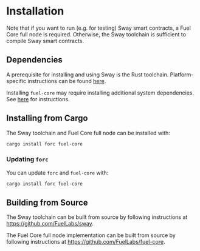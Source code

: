 # Installation

Note that if you want to run (e.g. for testing) Sway smart contracts, a Fuel Core full node is required. Otherwise, the Sway toolchain is sufficient to compile Sway smart contracts.

## Dependencies

A prerequisite for installing and using Sway is the Rust toolchain. Platform-specific instructions can be found [here](https://www.rust-lang.org/tools/install).

Installing `fuel-core` may require installing additional system dependencies. See [here](https://github.com/FuelLabs/fuel-core#building) for instructions.

## Installing from Cargo

The Sway toolchain and Fuel Core full node can be installed with:

```sh
cargo install forc fuel-core
```

### Updating `forc`

You can update `forc` and `fuel-core` with:

```sh
cargo install forc fuel-core
```

## Building from Source

The Sway toolchain can be built from source by following instructions at <https://github.com/FuelLabs/sway>.

The Fuel Core full node implementation can be built from source by following instructions at <https://github.com/FuelLabs/fuel-core>.
